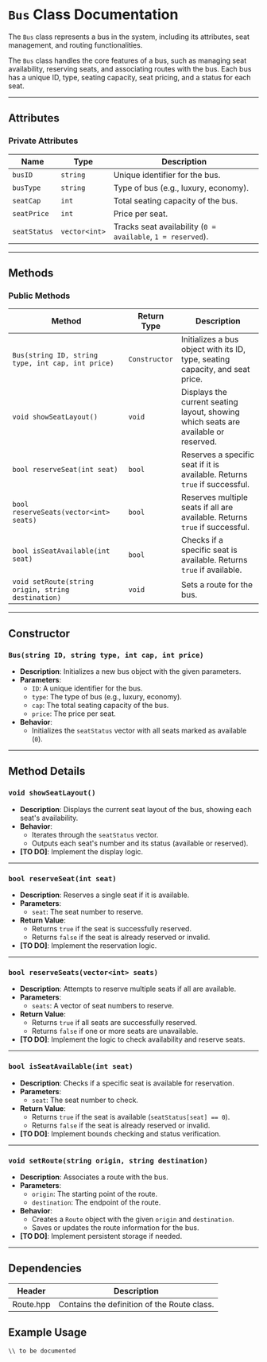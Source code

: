 # `Bus` Class Documentation

The `Bus` class represents a bus in the system, including its attributes, seat management, and routing functionalities.

The `Bus` class handles the core features of a bus, such as managing seat availability, reserving seats, and associating routes with the bus. Each bus has a unique ID, type, seating capacity, seat pricing, and a status for each seat.

---

## Attributes

### **Private Attributes**
| **Name**        | **Type**             | **Description**                                      |
|------------------|----------------------|------------------------------------------------------|
| `busID`         | `string`            | Unique identifier for the bus.                      |
| `busType`       | `string`            | Type of bus (e.g., luxury, economy).                |
| `seatCap`       | `int`               | Total seating capacity of the bus.                  |
| `seatPrice`     | `int`               | Price per seat.                                     |
| `seatStatus`    | `vector<int>`       | Tracks seat availability (`0 = available`, `1 = reserved`). |

---

## Methods

### **Public Methods**
| **Method**                                    | **Return Type** | **Description**                                                                 |
|-----------------------------------------------|------------------|---------------------------------------------------------------------------------|
| `Bus(string ID, string type, int cap, int price)` | `Constructor`   | Initializes a bus object with its ID, type, seating capacity, and seat price.  |
| `void showSeatLayout()`                       | `void`          | Displays the current seating layout, showing which seats are available or reserved. |
| `bool reserveSeat(int seat)`                  | `bool`          | Reserves a specific seat if it is available. Returns `true` if successful.      |
| `bool reserveSeats(vector<int> seats)`        | `bool`          | Reserves multiple seats if all are available. Returns `true` if successful.    |
| `bool isSeatAvailable(int seat)`             | `bool`          | Checks if a specific seat is available. Returns `true` if available.           |
| `void setRoute(string origin, string destination)` | `void`         | Sets a route for the bus.                                                      |

---

## Constructor

### `Bus(string ID, string type, int cap, int price)`
- **Description**: Initializes a new bus object with the given parameters.
- **Parameters**:
  - `ID`: A unique identifier for the bus.
  - `type`: The type of bus (e.g., luxury, economy).
  - `cap`: The total seating capacity of the bus.
  - `price`: The price per seat.
- **Behavior**:
  - Initializes the `seatStatus` vector with all seats marked as available (`0`).

---

## Method Details

### `void showSeatLayout()`
- **Description**: Displays the current seat layout of the bus, showing each seat's availability.
- **Behavior**:
  - Iterates through the `seatStatus` vector.
  - Outputs each seat's number and its status (available or reserved).
- **[TO DO]**: Implement the display logic.

---

### `bool reserveSeat(int seat)`
- **Description**: Reserves a single seat if it is available.
- **Parameters**:
  - `seat`: The seat number to reserve.
- **Return Value**: 
  - Returns `true` if the seat is successfully reserved.
  - Returns `false` if the seat is already reserved or invalid.
- **[TO DO]**: Implement the reservation logic.

---

### `bool reserveSeats(vector<int> seats)`
- **Description**: Attempts to reserve multiple seats if all are available.
- **Parameters**:
  - `seats`: A vector of seat numbers to reserve.
- **Return Value**:
  - Returns `true` if all seats are successfully reserved.
  - Returns `false` if one or more seats are unavailable.
- **[TO DO]**: Implement the logic to check availability and reserve seats.

---

### `bool isSeatAvailable(int seat)`
- **Description**: Checks if a specific seat is available for reservation.
- **Parameters**:
  - `seat`: The seat number to check.
- **Return Value**:
  - Returns `true` if the seat is available (`seatStatus[seat] == 0`).
  - Returns `false` if the seat is already reserved or invalid.
- **[TO DO]**: Implement bounds checking and status verification.

---

### `void setRoute(string origin, string destination)`
- **Description**: Associates a route with the bus.
- **Parameters**:
  - `origin`: The starting point of the route.
  - `destination`: The endpoint of the route.
- **Behavior**:
  - Creates a `Route` object with the given `origin` and `destination`.
  - Saves or updates the route information for the bus.
- **[TO DO]**: Implement persistent storage if needed.

---

## Dependencies

|Header	           |             Description                   |
|------------------|-------------------------------------------|
|Route.hpp	       |Contains the definition of the Route class.|

## Example Usage

```cpp
\\ to be documented
```
